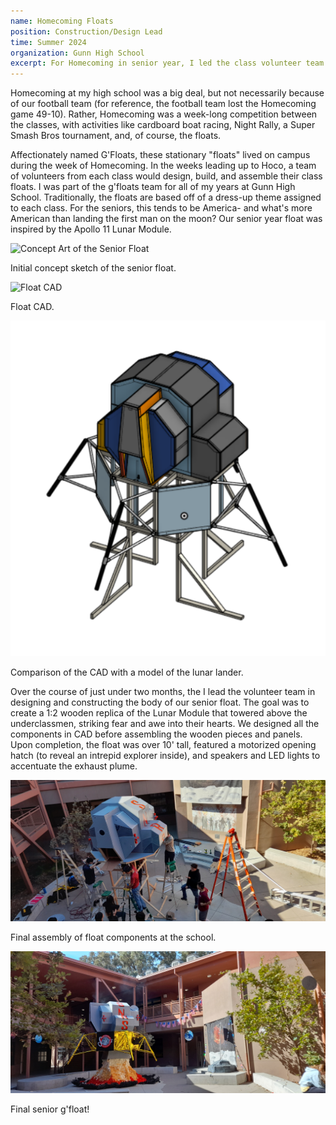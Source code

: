 ```yaml
---
name: Homecoming Floats
position: Construction/Design Lead
time: Summer 2024
organization: Gunn High School
excerpt: For Homecoming in senior year, I led the class volunteer team to construct and build our 'float' - a 2:1 wooden replica of the Moon Lander.
---
```

<p>Homecoming at my high school was a big deal, but not necessarily because of our football team (for reference, the football team lost the Homecoming game 49-10). Rather, Homecoming was a week-long competition between the classes, with activities like cardboard boat racing, Night Rally, a Super Smash Bros tournament, and, of course, the floats.</p>
<p>Affectionately named G'Floats, these stationary "floats" lived on campus during the week of Homecoming. In the weeks leading up to Hoco, a team of volunteers from each class would design, build, and assemble their class floats. I was part of the g'floats team for all of my years at Gunn High School. Traditionally, the floats are based off of a dress-up theme assigned to each class. For the seniors, this tends to be America- and what's more American than landing the first man on the moon? Our senior year float was inspired by the Apollo 11 Lunar Module.</p>

<div class="proj-photo-wrapper">
  <div class="proj-photo">
    <img src="../../assets/images/float_concept.jpg" alt="Concept Art of the Senior Float" style="place-self: center;">
    <p> Initial concept sketch of the senior float. </p>  
  </div>
  
  <div class="proj-photo">
    <img src="../../assets/images/float_cad.png" alt="Float CAD" style="place-self: center;">
    <p> Float CAD. </p>  
  </div>
  
  <div class="proj-photo">
    <img src="../assets/images/float_cad2.png" alt="Comparison of CAD." style="place-self: center;">
    <p> Comparison of the CAD with a model of the lunar lander. </p>  
  </div>
</div>
 
<p>Over the course of just under two months, the I lead the volunteer team in designing and constructing the body of our senior float. The goal was to create a 1:2 wooden replica of the Lunar Module that towered above the underclassmen, striking fear and awe into their hearts. We designed all the components in CAD before assembling the wooden pieces and panels. Upon completion, the float was over 10' tall, featured a motorized opening hatch (to reveal an intrepid explorer inside), and speakers and LED lights to accentuate the exhaust plume.</p>

<div class="proj-photo-wrapper">
  
  <div class="proj-photo">
    <img src="../assets/images/float_construction.jpg" alt="Construction of the float." style="place-self: center;">
    <p> Final assembly of float components at the school. </p>  
  </div>
  
  <div class="proj-photo">
    <img src="../assets/images/float_finished.jpg" alt="Finished float." style="place-self: center;">
    <p> Final senior g'float! </p>  
  </div>

</div>
 
